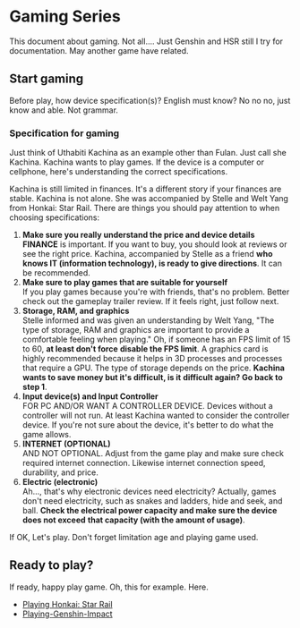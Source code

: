 # Gaming Series
This document about gaming. Not all.... Just Genshin
and HSR still I try for documentation. May another game have
related.

## Start gaming
Before play, how device specification(s)? English must know? No no no, just know
and able. Not grammar.

### Specification for gaming
Just think of Uthabiti Kachina as an example other than Fulan. Just call she
Kachina. Kachina wants to play games. If the device is a computer or cellphone, here's understanding the correct specifications.

Kachina is still limited in finances. It's a different story if your finances
are stable. Kachina is not alone. She was accompanied by Stelle and Welt Yang
from Honkai: Star Rail. There are things you should pay attention to when
choosing specifications:

1. **Make sure you really understand the price and device details**<br/>
**FINANCE** is important. If you want to buy, you should look at reviews or see
the right price. Kachina, accompanied by Stelle as a friend **who knows IT
(information technology), is ready to give directions**. It can be recommended.
2. **Make sure to play games that are suitable for yourself**<br/>
If you play games because you're with friends, that's no problem. Better check
out the gameplay trailer review. If it feels right, just follow next.
3. **Storage, RAM, and graphics**<br/>
Stelle informed and was given an understanding by Welt Yang, "The type of
storage, RAM and graphics are important to provide a comfortable feeling when
playing." Oh, if someone has an FPS limit of 15 to 60, **at least don't force**
**disable the FPS limit**. A graphics card is highly recommended because it
helps in 3D processes and processes that require a GPU. The type of storage
depends on the price. **Kachina wants to save money but it's difficult, is it**
**difficult again? Go back to step 1**.
4. **Input device(s) and Input Controller**<br/>
FOR PC AND/OR WANT A CONTROLLER DEVICE. Devices without a controller will
not run. At least Kachina wanted to consider the controller device. If you're
not sure about the device, it's better to do what the game allows.
5. **INTERNET (OPTIONAL)**<br/>
AND NOT OPTIONAL. Adjust from the game play and make sure check required internet
connection. Likewise internet connection speed, durability, and price.
6. **Electric (electronic)**<br/>
Ah..., that's why electronic devices need electricity? Actually, games don't
need electricity, such as snakes and ladders, hide and seek, and ball.
**Check the electrical power capacity and make sure the device does not exceed**
**that capacity (with the amount of usage)**.

If OK, Let's play. Don't forget limitation age and playing game used.

## Ready to play?

If ready, happy play game. Oh, this for example. Here.

- [Playing Honkai: Star Rail](Bermain-Honkai-Star-Rail)
- [Playing-Genshin-Impact](Bermain-Genshin-Impact)